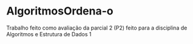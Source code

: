 # AlgoritmosOrdena-o
Trabalho feito como avaliação da parcial 2 (P2) feito para a disciplina de Algoritmos e Estrutura de Dados 1
